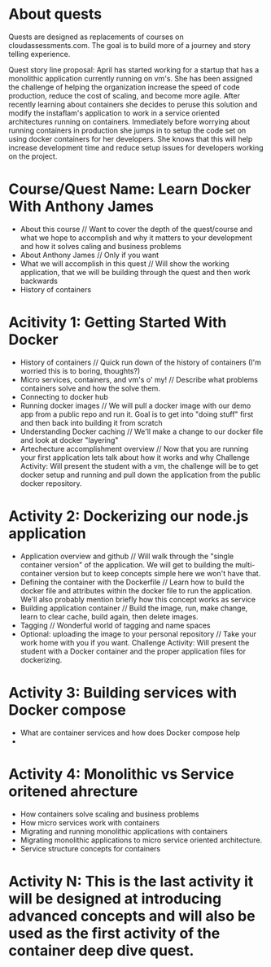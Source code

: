 
# About quests 
Quests are designed as replacements of courses on cloudassessments.com. The goal is to build more of a journey and story telling experience.

Quest story line proposal: April has started working for a startup that has a monolithic application currently running on vm's. She has been assigned the challenge of helping the organization increase the speed of code production, reduce the cost of scaling, and become more agile. After recently learning about containers she decides to peruse this solution and modify the instaflam's application to work in a service oriented architectures running on containers. Immediately before worrying about running containers in production she jumps in to setup the code set on using docker containers for her developers. She knows that this will help increase development time and reduce setup issues for developers working on the project.

# Course/Quest Name: Learn Docker With Anthony James
* About this course // Want to cover the depth of the quest/course and what we hope to accomplish and why it matters to your development and how it solves caling and business problems
* About Anthony James // Only if you want
* What we will accomplish in this quest // Will show the working application, that we will be building through the quest and then work backwards
* History of containers

# Acitivity 1: Getting Started With Docker
* History of containers // Quick run down of the history of containers (I'm worried this is to boring, thoughts?)
* Micro services, containers, and vm's o' my! // Describe what problems containers solve and how the solve them.
* Connecting to docker hub
* Running docker images // We will pull a docker image with our demo app from a public repo and run it. Goal is to get into "doing stuff" first and then back into building it from scratch
* Understanding Docker caching // We'll make a change to our docker file and look at docker "layering"
* Artechecture accomplishment overview // Now that you are running your first application lets talk about how it works and why
Challenge Activity: Will present the student with a vm, the challenge will be to get docker setup and running and pull down the application from the public docker repository.

# Activity 2: Dockerizing our node.js application
* Application overview and github // Will walk through the "single container version" of the  application. We will get to building the multi-container version but to keep concepts simple here we won't have that.
* Defining the container with the Dockerfile // Learn how to build the docker file and attributes within the docker file to run the application. We'll also probably mention briefly how this concept works as service
* Building application container // Build the image, run, make change, learn to clear cache, build again, then delete images.
* Tagging // Wonderful world of tagging and name spaces
* Optional: uploading the image to your personal repository // Take your work home with you if you want. 
Challenge Activity: Will present the student with a Docker container and the proper application files for dockerizing. 

# Activity 3: Building services with Docker compose
* What are container services and how does Docker compose help
* 

# Activity 4: Monolithic vs Service oritened ahrecture
* How containers solve scaling and business problems
* How micro services work with containers
* Migrating and running monolithic applications with containers
* Migrating monolithic applications to micro service oriented architecture.
* Service structure concepts for containers

# Activity N: This is the last activity it will be designed at introducing advanced concepts and will also be used as the first activity of the container deep dive quest.
